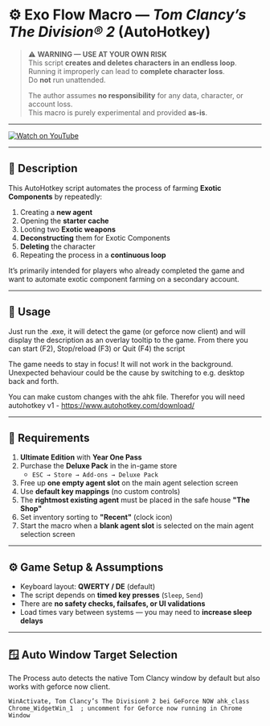 # ⚙️ Exo Flow Macro — *Tom Clancy’s The Division® 2* (AutoHotkey)

> ⚠️ **WARNING — USE AT YOUR OWN RISK**  
> This script **creates and deletes characters in an endless loop**.  
> Running it improperly can lead to **complete character loss**.  
> Do **not** run unattended.  
>  
> The author assumes **no responsibility** for any data, character, or account loss.  
> This macro is purely experimental and provided **as-is**.

---

[![Watch on YouTube](https://img.shields.io/badge/▶%20Watch%20on-YouTube-red?style=for-the-badge&logo=youtube)](https://www.youtube.com/watch?v=DEIN_VIDEO_ID)



---


## 📜 Description

This AutoHotkey script automates the process of farming **Exotic Components** by repeatedly:

1. Creating a **new agent**  
2. Opening the **starter cache**  
3. Looting two **Exotic weapons**  
4. **Deconstructing** them for Exotic Components  
5. **Deleting** the character  
6. Repeating the process in a **continuous loop**

It’s primarily intended for players who already completed the game and want to automate exotic component farming on a secondary account.

---

## 📜 Usage

Just run the .exe, it will detect the game (or geforce now client) and will display the description as an overlay tooltip to the game.
From there you can start (F2), Stop/reload (F3) or Quit (F4) the script

The game needs to stay in focus! It will not work in the background. Unexpected behaviour could be the cause by switching to e.g. desktop back and forth. 

You can make custom changes with the ahk file. 
Therefor you will need autohotkey v1 - https://www.autohotkey.com/download/

---

## 🧩 Requirements

1. **Ultimate Edition** with **Year One Pass**  
2. Purchase the **Deluxe Pack** in the in-game store  
   - `ESC → Store → Add-ons → Deluxe Pack`
3. Free up **one empty agent slot** on the main agent selection screen  
4. Use **default key mappings** (no custom controls)  
5. The **rightmost existing agent** must be placed in the safe house **"The Shop"**  
6. Set inventory sorting to **"Recent"** (clock icon)  
7. Start the macro when a **blank agent slot** is selected on the main agent selection screen  

---

## ⚙️ Game Setup & Assumptions

- Keyboard layout: **QWERTY / DE** (default)
- The script depends on **timed key presses** (`Sleep`, `Send`)  
- There are **no safety checks, failsafes, or UI validations**
- Load times vary between systems — you may need to **increase sleep delays**

---

## 🪟 Auto Window Target Selection

The Process auto detects the native Tom Clancy window by default but also works with geforce now client. 
```ahk
WinActivate, Tom Clancy’s The Division® 2 bei GeForce NOW ahk_class Chrome_WidgetWin_1  ; uncomment for Geforce now running in Chrome Window
```

